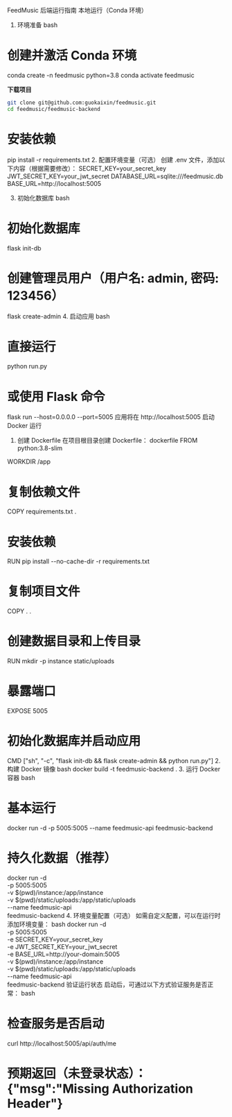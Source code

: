 FeedMusic 后端运行指南
本地运行（Conda 环境）
1. 环境准备
bash
# 创建并激活 Conda 环境
conda create -n feedmusic python=3.8
conda activate feedmusic

 **下载项目**
   ```bash
   git clone git@github.com:guokaixin/feedmusic.git
   cd feedmusic/feedmusic-backend
   ```

# 安装依赖
pip install -r requirements.txt
2. 配置环境变量（可选）
创建 .env 文件，添加以下内容（根据需要修改）：
SECRET_KEY=your_secret_key
JWT_SECRET_KEY=your_jwt_secret
DATABASE_URL=sqlite:///feedmusic.db
BASE_URL=http://localhost:5005

3. 初始化数据库
bash
# 初始化数据库
flask init-db

# 创建管理员用户（用户名: admin, 密码: 123456）
flask create-admin
4. 启动应用
bash
# 直接运行
python run.py

# 或使用 Flask 命令
flask run --host=0.0.0.0 --port=5005
应用将在 http://localhost:5005 启动
Docker 运行
1. 创建 Dockerfile
在项目根目录创建 Dockerfile：
dockerfile
FROM python:3.8-slim

WORKDIR /app

# 复制依赖文件
COPY requirements.txt .

# 安装依赖
RUN pip install --no-cache-dir -r requirements.txt

# 复制项目文件
COPY . .

# 创建数据目录和上传目录
RUN mkdir -p instance static/uploads

# 暴露端口
EXPOSE 5005

# 初始化数据库并启动应用
CMD ["sh", "-c", "flask init-db && flask create-admin && python run.py"]
2. 构建 Docker 镜像
bash
docker build -t feedmusic-backend .
3. 运行 Docker 容器
bash
# 基本运行
docker run -d -p 5005:5005 --name feedmusic-api feedmusic-backend

# 持久化数据（推荐）
docker run -d \
  -p 5005:5005 \
  -v $(pwd)/instance:/app/instance \
  -v $(pwd)/static/uploads:/app/static/uploads \
  --name feedmusic-api \
  feedmusic-backend
4. 环境变量配置（可选）
如需自定义配置，可以在运行时添加环境变量：
bash
docker run -d \
  -p 5005:5005 \
  -e SECRET_KEY=your_secret_key \
  -e JWT_SECRET_KEY=your_jwt_secret \
  -e BASE_URL=http://your-domain:5005 \
  -v $(pwd)/instance:/app/instance \
  -v $(pwd)/static/uploads:/app/static/uploads \
  --name feedmusic-api \
  feedmusic-backend
验证运行状态
启动后，可通过以下方式验证服务是否正常：
bash
# 检查服务是否启动
curl http://localhost:5005/api/auth/me

# 预期返回（未登录状态）：{"msg":"Missing Authorization Header"}